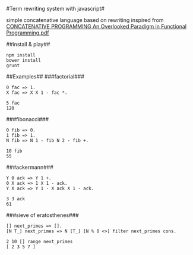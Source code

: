 #Term rewriting system with javascript#

simple concatenative language based on rewriting inspired from [CONCATENATIVE PROGRAMMING An Overlooked Paradigm in Functional Programming.pdf](https://github.com/papers-we-love/papers-we-love/blob/master/functional_programming/concatenative-programming-an-overlooked-paradigm.pdf?raw=true)

##install & play##
```
npm install
bower install
grunt
```

##Examples##
###factorial###
```
0 fac => 1.
X fac => X X 1 - fac *.

5 fac
120
```

###fibonacci###
```
0 fib => 0.
1 fib => 1.
N fib => N 1 - fib N 2 - fib +.

10 fib
55
```

###ackermann###
```
Y 0 ack => Y 1 +.
0 X ack => 1 X 1 - ack.
Y X ack => Y 1 - X ack X 1 - ack.

3 3 ack
61
```

###sieve of eratosthenes###
```
[] next_primes => [].
[N T_] next_primes => N [T_] [N % 0 <>] filter next_primes cons.

2 10 [] range next_primes
[ 2 3 5 7 ]
```
